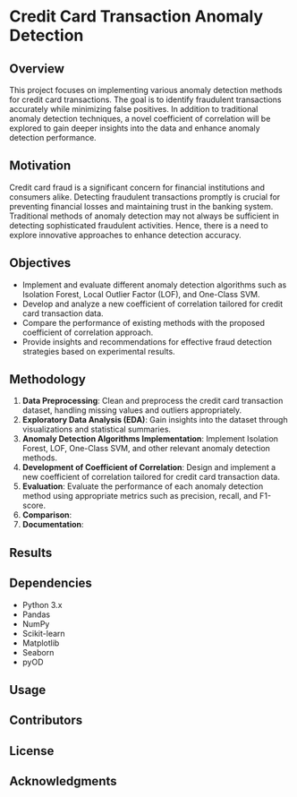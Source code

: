 # Credit Card Transaction Anomaly Detection

## Overview
This project focuses on implementing various anomaly detection methods for credit card transactions. The goal is to identify fraudulent transactions accurately while minimizing false positives. In addition to traditional anomaly detection techniques, a novel coefficient of correlation will be explored to gain deeper insights into the data and enhance anomaly detection performance.

## Motivation
Credit card fraud is a significant concern for financial institutions and consumers alike. Detecting fraudulent transactions promptly is crucial for preventing financial losses and maintaining trust in the banking system. Traditional methods of anomaly detection may not always be sufficient in detecting sophisticated fraudulent activities. Hence, there is a need to explore innovative approaches to enhance detection accuracy.

## Objectives
- Implement and evaluate different anomaly detection algorithms such as Isolation Forest, Local Outlier Factor (LOF), and One-Class SVM.
- Develop and analyze a new coefficient of correlation tailored for credit card transaction data.
- Compare the performance of existing methods with the proposed coefficient of correlation approach.
- Provide insights and recommendations for effective fraud detection strategies based on experimental results.

## Methodology
1. **Data Preprocessing**: Clean and preprocess the credit card transaction dataset, handling missing values and outliers appropriately.
2. **Exploratory Data Analysis (EDA)**: Gain insights into the dataset through visualizations and statistical summaries.
3. **Anomaly Detection Algorithms Implementation**: Implement Isolation Forest, LOF, One-Class SVM, and other relevant anomaly detection methods.
4. **Development of Coefficient of Correlation**: Design and implement a new coefficient of correlation tailored for credit card transaction data.
5. **Evaluation**: Evaluate the performance of each anomaly detection method using appropriate metrics such as precision, recall, and F1-score.
6. **Comparison**:
7. **Documentation**: 

## Results

## Dependencies
- Python 3.x
- Pandas
- NumPy
- Scikit-learn
- Matplotlib
- Seaborn
- pyOD

## Usage


## Contributors


## License


## Acknowledgments


